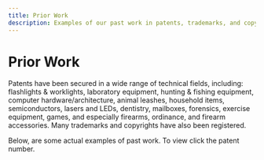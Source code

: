```yaml
---
title: Prior Work
description: Examples of our past work in patents, trademarks, and copyrights across various technical fields.
---
```


# Prior Work

Patents have been secured in a wide range of technical fields, including: flashlights & worklights, laboratory equipment, hunting & fishing equipment, computer hardware/architecture, animal leashes, household items, semiconductors, lasers and LEDs, dentistry, mailboxes, forensics, exercise equipment, games, and especially firearms, ordinance, and firearm accessories. Many trademarks and copyrights have also been registered.

Below, are some actual examples of past work. To view click the patent number.
